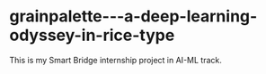 # grainpalette---a-deep-learning-odyssey-in-rice-type
This is my Smart Bridge internship project in AI-ML track.

